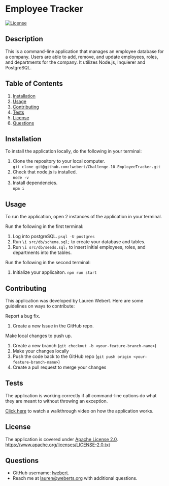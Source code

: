 # Employee Tracker

[![License](https://img.shields.io/badge/License-Apache_2.0-blue.svg)](https://opensource.org/licenses/Apache-2.0)

## Description
This is a command-line application that manages an employee database for a company. Users are able to add, remove, and update employees, roles, and departments for the company. It utilizes Node.js, Inquierer and PostgreSQL.

## Table of Contents
1. [Installation](#installation)
2. [Usage](#usage)
3. [Contributing](#contributing)
4. [Tests](#tests)
5. [License](#license)
6. [Questions](#questions)


## Installation
To install the application locally, do the following in your terminal:

1. Clone the repository to your local computer.  
   `git clone git@github.com:lwebert/Challenge-10-EmployeeTracker.git`
2. Check that node.js is installed.  
   `node -v`
3. Install dependencies.  
   `npm i`

## Usage
To run the application, open 2 instances of the application in your terminal. 

Run the following in the first terminal:
1. Log into postgreSQL. `psql -U postgres`
2. Run `\i src/db/schema.sql;` to create your database and tables.
3. Run `\i src/db/seeds.sql;` to insert initial employees, roles, and departments into the tables.

Run the following in the second terminal:
1. Initialize your applicaiton. `npm run start`

## Contributing
This application was developed by Lauren Webert. Here are some guidelines on ways to contribute:

Report a bug fix.

1. Create a new Issue in the GitHub repo.

Make local changes to push up.

1. Create a new branch (`git checkout -b <your-feature-branch-name>`)
2. Make your changes locally
3. Push the code back to the GitHub repo (`git push origin <your-feature-branch-name>`)
4. Create a pull request to merge your changes

## Tests
The application is working correctly if all command-line options do what they are meant to without throwing an exception.

[Click here](https://app.screencastify.com/v3/watch/xJ5ki26TLvIPW5hI3YLq) to watch a walkthrough video on how the application works.

## License
The application is covered under [Apache License 2.0](https://www.apache.org/licenses/LICENSE-2.0.txt).   
https://www.apache.org/licenses/LICENSE-2.0.txt


## Questions
- GitHub username: [lwebert](https://github.com/lwebert).
- Reach me at [lauren@weberts.org](lauren@weberts.org) with additional questions.
